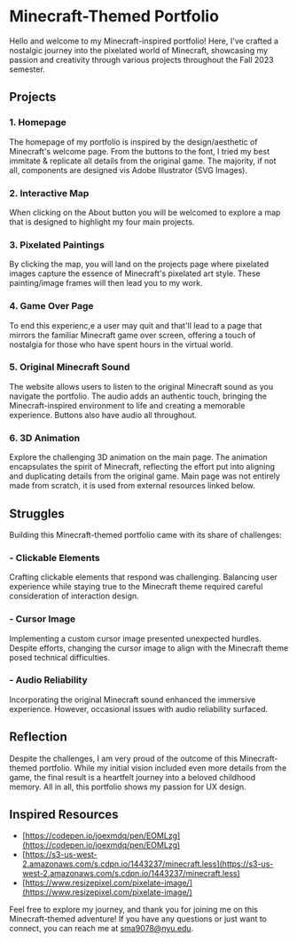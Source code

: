 # Minecraft-Themed Portfolio

Hello and welcome to my Minecraft-inspired portfolio! Here, I've crafted a nostalgic journey into the pixelated world of Minecraft, showcasing my passion and creativity through various projects throughout the Fall 2023 semester.

## Projects

### 1. Homepage

The homepage of my portfolio is inspired by the design/aesthetic of Minecraft's welcome page. From the buttons to the font, I tried my best immitate & replicate all details from the original game. The majority, if not all, components are designed vis Adobe Illustrator (SVG Images).

### 2. Interactive Map

When clicking on the About button you will be welcomed to explore a map that is designed to highlight my four main projects. 

### 3. Pixelated Paintings

By clicking the map, you will land on the projects page where pixelated images capture the essence of Minecraft's pixelated art style. These painting/image frames will then lead you to my work.

### 4. Game Over Page
To end this experienc,e a user may quit and that'll lead to a page that mirrors the familiar Minecraft game over screen, offering a touch of nostalgia for those who have spent hours in the virtual world.

### 5. Original Minecraft Sound

The website allows users to listen to the original Minecraft sound as you navigate the portfolio. The audio adds an authentic touch, bringing the Minecraft-inspired environment to life and creating a memorable experience. Buttons also have audio all throughout.

### 6. 3D Animation

Explore the challenging 3D animation on the main page. The animation encapsulates the spirit of Minecraft, reflecting the effort put into aligning and duplicating details from the original game. Main page was not entirely made from scratch, it is used from external resources linked below.

## Struggles

Building this Minecraft-themed portfolio came with its share of challenges:

### - Clickable Elements

Crafting clickable elements that respond was challenging. Balancing user experience while staying true to the Minecraft theme required careful consideration of interaction design.

### - Cursor Image

Implementing a custom cursor image presented unexpected hurdles. Despite efforts, changing the cursor image to align with the Minecraft theme posed technical difficulties.

### - Audio Reliability

Incorporating the original Minecraft sound enhanced the immersive experience. However, occasional issues with audio reliability surfaced.

## Reflection

Despite the challenges, I am very proud of the outcome of this Minecraft-themed portfolio. While my initial vision included even more details from the game, the final result is a heartfelt journey into a beloved childhood memory. All in all, this portfolio shows my passion for UX design.

## Inspired Resources

- [https://codepen.io/joexmdq/pen/EOMLzg](https://codepen.io/joexmdq/pen/EOMLzg)
- [https://s3-us-west-2.amazonaws.com/s.cdpn.io/1443237/minecraft.less](https://s3-us-west-2.amazonaws.com/s.cdpn.io/1443237/minecraft.less)
- [https://www.resizepixel.com/pixelate-image/](https://www.resizepixel.com/pixelate-image/)

Feel free to explore my journey, and thank you for joining me on this Minecraft-themed adventure! If you have any questions or just want to connect, you can reach me at [sma9078@nyu.edu](mailto:sma9078@nyu.edu).
